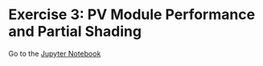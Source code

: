 # Exercise 3: PV Module Performance and Partial Shading

Go to the [Jupyter Notebook](./ex3/PV-Modules_Exercise_V001.ipynb)
